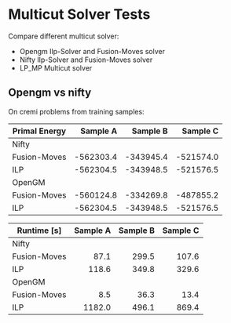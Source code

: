 # Multicut Solver Tests

Compare different multicut solver:
* Opengm Ilp-Solver and Fusion-Moves solver
* Nifty Ilp-Solver and Fusion-Moves solver
* LP_MP Multicut solver

## Opengm vs nifty

On cremi problems from training samples:

| Primal Energy | Sample A  | Sample B  | Sample C  |
|-------------  | -------:  | -------:  | -------:  |
| Nifty         |           |           |           |
| Fusion-Moves  | -562303.4 | -343945.4 | -521574.0 |
| ILP           | -562304.5 | -343948.5 | -521576.5 |
| OpenGM        |           |           |           |
| Fusion-Moves  | -560124.8 | -334269.8 | -487855.2 |
| ILP           | -562304.5 | -343948.5 | -521576.5 |

| Runtime [s]   | Sample A  | Sample B  | Sample C  |
|-------------  | -------:  | -------:  | -------:  |
| Nifty         |           |           |           |
| Fusion-Moves  | 87.1      | 299.5     | 107.6     |
| ILP           | 118.6     | 349.8     | 329.6     |
| OpenGM        |           |           |           |
| Fusion-Moves  | 8.5       | 36.3      | 13.4      |
| ILP           | 1182.0    | 496.1     | 869.4     |
